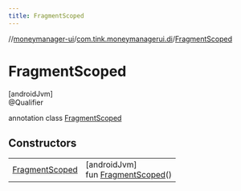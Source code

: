 ```yaml
---
title: FragmentScoped
---
```

//[moneymanager-ui](../../../index.html)/[com.tink.moneymanagerui.di](../index.html)/[FragmentScoped](index.html)



# FragmentScoped



[androidJvm]\
@Qualifier



annotation class [FragmentScoped](index.html)



## Constructors


| | |
|---|---|
| [FragmentScoped](-fragment-scoped.html) | [androidJvm]<br>fun [FragmentScoped](-fragment-scoped.html)() |

